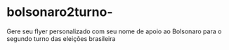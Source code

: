 # bolsonaro2turno-
Gere seu flyer personalizado com seu nome de apoio ao Bolsonaro para o segundo turno das eleições brasileira
